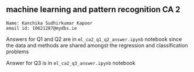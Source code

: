 ## machine learning and pattern recognition CA 2

```
Name: Kanchika Sudhirkumar Kapoor
email id: 10621287@mydbs.ie
```
Answers for Q1 and Q2 are in `ml_ca2_q1_q2_answer.ipynb` notebook since the data and methods are shared amongst the regression and classification problems

Answer for Q3 is in `ml_ca2_q3_answer.ipynb` notebook
